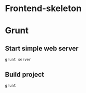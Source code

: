 # Frontend-skeleton

Grunt
=======================

Start simple web server
-----------------------
`grunt server`

Build project
-----------------------
`grunt`
